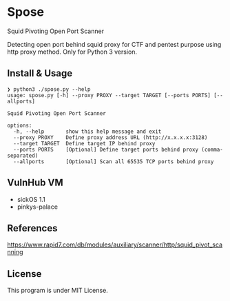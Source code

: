 # Spose
Squid Pivoting Open Port Scanner

Detecting open port behind squid proxy for CTF and pentest purpose using http proxy method. Only for Python 3 version.

## Install & Usage

```
❯ python3 ./spose.py --help
usage: spose.py [-h] --proxy PROXY --target TARGET [--ports PORTS] [--allports]

Squid Pivoting Open Port Scanner

options:
  -h, --help       show this help message and exit
  --proxy PROXY    Define proxy address URL (http://x.x.x.x:3128)
  --target TARGET  Define target IP behind proxy
  --ports PORTS    [Optional] Define target ports behind proxy (comma-separated)
  --allports       [Optional] Scan all 65535 TCP ports behind proxy
```

## VulnHub VM

- sickOS 1.1
- pinkys-palace

## References

https://www.rapid7.com/db/modules/auxiliary/scanner/http/squid_pivot_scanning

## License

This program is under MIT License.